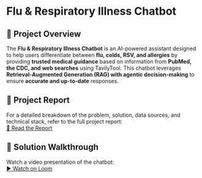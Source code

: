 # Flu & Respiratory Illness Chatbot  

## 📖 Project Overview  
The **Flu & Respiratory Illness Chatbot** is an AI-powered assistant designed to help users differentiate between **flu, colds, RSV, and allergies** by providing **trusted medical guidance** based on information from **PubMed, the CDC, and  web searches** using TavilyTool. This chatbot leverages **Retrieval-Augmented Generation (RAG) with agentic decision-making** to ensure **accurate and up-to-date** responses.  

## 📑 Project Report  
For a detailed breakdown of the problem, solution, data sources, and technical stack, refer to the full project report:  
[📄 Read the Report](https://docs.google.com/document/d/1YM3vneXg1P_WfJo2YHwCqwWrTlwXV9oKg3834zbwYOA/edit?usp=sharing)  

## 🎥 Solution Walkthrough  
Watch a video presentation of the chatbot:  
[▶️ Watch on Loom](https://www.loom.com/share/5bab2092b7f64a69a81b6d0daff74214?sid=9da01a96-1606-4e1a-abd5-6ddd157b603a)  

